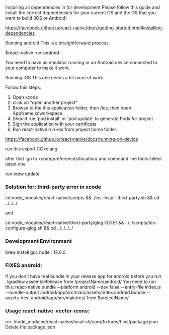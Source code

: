 Installing all dependencies in for development
Please follow this guide and install the correct dependencies for your current OS and the OS that you want to build (iOS or Android)

https://facebook.github.io/react-native/docs/getting-started.html#installing-dependencies

Running android
This is a straightforward process.

$react-native run-android

You need to have an emulator running or an Android device connected to your computer to make it work

Running iOS
This one needs a bit more of work.

Follow this steps:

1) Open xcode
2) click on "open another project"
3) Browse to the this application folder, then /ios, then open AppName.xcworkspace
4) Should run 'pod install' or 'pod update' to generate Pods for project
5) Sign the application with your certificate
6) Run react-native run-ios from project home folder.

https://facebook.github.io/react-native/docs/running-on-device

run this
export CC=clang

after that :go to xcode/preferences/location/ and command line tools select latest one

run brew update

### Solution for: third-party error in xcode
cd node_modules/react-native/scripts && ./ios-install-third-party.sh && cd ../../../

and

cd node_modules/react-native/third-party/glog-0.3.5/ && ../../scripts/ios-configure-glog.sh && cd ../../../../

### Development Environment
brew install gcc
node : 12.6.0

### FIXES android:
If you don't have real bundle in your release app for android before you run ./gradlew assembleRelease from /projectName/android/
You need to run this:
react-native bundle --platform android --dev false --entry-file index.js --bundle-output android/app/src/main/assets/index.android.bundle --assets-dest android/app/src/main/res/
from $projectName/

### Usage react-native-vector-icons:
rm ./node_modules/react-native/local-cli/core/fixtures/files/package.json
Delete file package.json

